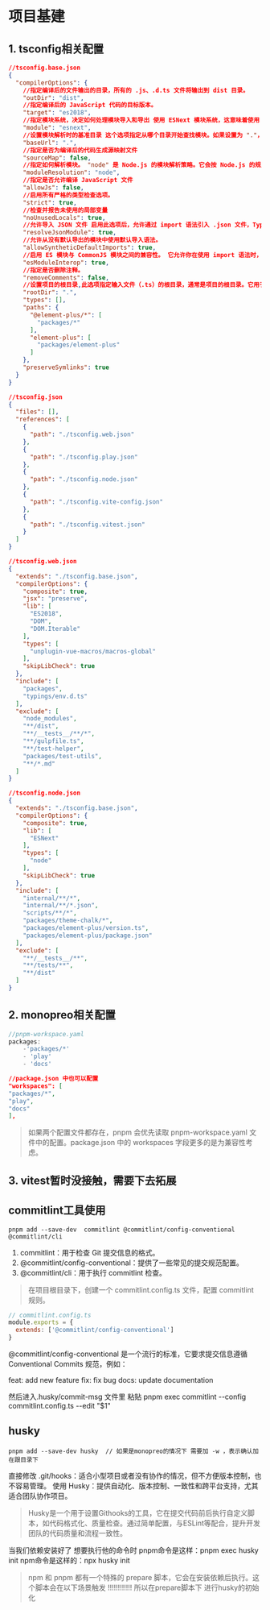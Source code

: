 # 项目基建

## 1. tsconfig相关配置

```json
//tsconfig.base.json
{
  "compilerOptions": {
    //指定编译后的文件输出的目录，所有的 .js、.d.ts 文件将输出到 dist 目录。
    "outDir": "dist",
    //指定编译后的 JavaScript 代码的目标版本。
    "target": "es2018",
    //指定模块系统，决定如何处理模块导入和导出 使用 ESNext 模块系统，这意味着使用 import 和 export 语法，并生成符合未来 ECMAScript 标准的模块。
    "module": "esnext",
    //设置模块解析时的基准目录 这个选项指定从哪个目录开始查找模块。如果设置为 "."，表示从当前目录开始。
    "baseUrl": ".",
    //指定是否为编译后的代码生成源映射文件
    "sourceMap": false,
    //指定如何解析模块。 "node" 是 Node.js 的模块解析策略。它会按 Node.js 的规则查找模块（首先检查文件，若没有则查找目录中的 package.json 等）。
    "moduleResolution": "node",
    //指定是否允许编译 JavaScript 文件
    "allowJs": false,
    //启用所有严格的类型检查选项。
    "strict": true,
    //检查并报告未使用的局部变量
    "noUnusedLocals": true,
    //允许导入 JSON 文件 启用此选项后，允许通过 import 语法引入 .json 文件，TypeScript 会将它们当作模块来处理。
    "resolveJsonModule": true,
    //允许从没有默认导出的模块中使用默认导入语法。
    "allowSyntheticDefaultImports": true,
    //启用 ES 模块与 CommonJS 模块之间的兼容性。 它允许你在使用 import 语法时，能够兼容 CommonJS 风格的模块，即使该模块没有使用 export 和 import 语法。
    "esModuleInterop": true,
    //指定是否删除注释。
    "removeComments": false,
    //设置项目的根目录,此选项指定输入文件（.ts）的根目录，通常是项目的根目录。它用于构建目录结构。  这个目录被认为是项目的根目录，所有输入文件都应相对于这个目录来查找。
    "rootDir": ".",
    "types": [],
    "paths": {
      "@element-plus/*": [
        "packages/*"
      ],
      "element-plus": [
        "packages/element-plus"
      ]
    },
    "preserveSymlinks": true
  }
}

```

```json
//tsconfig.json
{
  "files": [],
  "references": [
    {
      "path": "./tsconfig.web.json"
    },
    {
      "path": "./tsconfig.play.json"
    },
    {
      "path": "./tsconfig.node.json"
    },
    {
      "path": "./tsconfig.vite-config.json"
    },
    {
      "path": "./tsconfig.vitest.json"
    }
  ]
}

```

```json
//tsconfig.web.json
{
  "extends": "./tsconfig.base.json",
  "compilerOptions": {
    "composite": true,
    "jsx": "preserve",
    "lib": [
      "ES2018",
      "DOM",
      "DOM.Iterable"
    ],
    "types": [
      "unplugin-vue-macros/macros-global"
    ],
    "skipLibCheck": true
  },
  "include": [
    "packages",
    "typings/env.d.ts"
  ],
  "exclude": [
    "node_modules",
    "**/dist",
    "**/__tests__/**/*",
    "**/gulpfile.ts",
    "**/test-helper",
    "packages/test-utils",
    "**/*.md"
  ]
}


```

```json
//tsconfig.node.json
{
  "extends": "./tsconfig.base.json",
  "compilerOptions": {
    "composite": true,
    "lib": [
      "ESNext"
    ],
    "types": [
      "node"
    ],
    "skipLibCheck": true
  },
  "include": [
    "internal/**/*",
    "internal/**/*.json",
    "scripts/**/*",
    "packages/theme-chalk/*",
    "packages/element-plus/version.ts",
    "packages/element-plus/package.json"
  ],
  "exclude": [
    "**/__tests__/**",
    "**/tests/**",
    "**/dist"
  ]
}


```

## 2. monopreo相关配置

```js
//pnpm-workspace.yaml
packages:
    -'packages/*'
    - 'play'
    - 'docs'

```

```json
//package.json 中也可以配置
"workspaces": [
"packages/*",
"play",
"docs"
],
```

> 如果两个配置文件都存在，pnpm 会优先读取 pnpm-workspace.yaml 文件中的配置。package.json 中的 workspaces 字段更多的是为兼容性考虑。

## 3. vitest暂时没接触，需要下去拓展




## commitlint工具使用

```
pnpm add --save-dev  commitlint @commitlint/config-conventional @commitlint/cli
```
1. commitlint：用于检查 Git 提交信息的格式。
2. @commitlint/config-conventional：提供了一些常见的提交规范配置。
3. @commitlint/cli：用于执行 commitlint 检查。

> 在项目根目录下，创建一个 commitlint.config.ts 文件，配置 commitlint 规则。
```js
// commitlint.config.ts
module.exports = {
  extends: ['@commitlint/config-conventional']
}

```
@commitlint/config-conventional 是一个流行的标准，它要求提交信息遵循 Conventional Commits 规范，例如：

feat: add new feature
fix: fix bug
docs: update documentation




然后进入.husky/commit-msg 文件里 粘贴  pnpm exec commitlint --config commitlint.config.ts --edit "$1"

## husky

```
pnpm add --save-dev husky  // 如果是monopreo的情况下 需要加 -w ，表示确认加在跟目录下
```

直接修改 .git/hooks：适合小型项目或者没有协作的情况，但不方便版本控制，也不容易管理。
使用 Husky：提供自动化、版本控制、一致性和跨平台支持，尤其适合团队协作项目。

> Husky是一个用于设置Githooks的工具，它在提交代码前后执行自定义脚本，如代码格式化、质量检查。通过简单配置，与ESLint等配合，提升开发团队的代码质量和流程一致性。

当我们依赖安装好了 想要执行他的命令时
pnpm命令是这样：pnpm exec husky init
npm命令是这样的：npx husky init


> npm 和 pnpm 都有一个特殊的 prepare 脚本，它会在安装依赖后执行。这个脚本会在以下场景触发 !!!!!!!!!!!! 所以在prepare脚本下 进行husky的初始化
